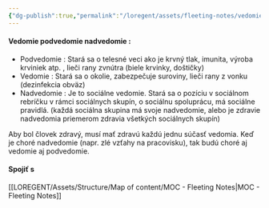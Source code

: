 ```yaml
---
{"dg-publish":true,"permalink":"/loregent/assets/fleeting-notes/vedomie-podvedomie-nadvedomie-napad/"}
---
```


#### Vedomie podvedomie nadvedomie : 
- Podvedomie : Stará sa o telesné veci ako je krvný tlak, imunita, výroba krviniek atp. , lieči rany zvnútra (biele krvinky, doštičky)
- Vedomie  : Stará sa o okolie, zabezpečuje suroviny, lieči rany z vonku (dezinfekcia obväz)
- Nadvedomie :  Je to sociálne vedomie. Stará sa o pozíciu v sociálnom rebríčku v rámci sociálnych skupín, o sociálnu spoluprácu, má sociálne pravidlá. (každá sociálna skupina má svoje nadvedomie, alebo je zdravie nadvedomia priemerom zdravia všetkých sociálnych skupín)

Aby bol človek zdravý, musí mať zdravú každú jednu súčasť vedomia. Keď je choré nadvedomie (napr. zlé vzťahy na pracovisku), tak budú choré aj vedomie aj podvedomie.

#### Spojiť s
[[LOREGENT/Assets/Structure/Map of content/MOC - Fleeting Notes\|MOC - Fleeting Notes]]